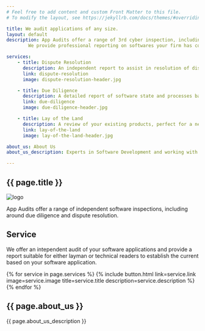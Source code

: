 ```yaml
---
# Feel free to add content and custom Front Matter to this file.
# To modify the layout, see https://jekyllrb.com/docs/themes/#overriding-theme-defaults

title: We audit applications of any size.
layout: default
description: App Audits offer a range of 3rd cyber inspection, including check quality, due diligence and dispute resolution. 
        We provide professional reporting on softwares your firm has contracted to make, software companies you intend to take over, and more.

services:
    - title: Dispute Resolution
      description: An independent report to assist in resolution of disputes when trying to mediate prior to litigation. Have our team inspect the issues or perceived issues in the a disputed product or service and do more business before needing to resort to litigation.
      link: dispute-resolution
      image: dispute-resolution-header.jpg

    - title: Due Diligence
      description: A detailed report of software state and processes based on the context of where the existing applications are and how well they align to the plans of the potential new owner or investor.
      link: due-diligence
      image: due-diligence-header.jpg

    - title: Lay of the Land
      description: A review of your existing products, perfect for a new CTO or CEO when taking over an existing organisation who wants to understand more about the current state of strengths and weaknesses.
      link: lay-of-the-land
      image: lay-of-the-land-header.jpg

about_us: About Us
about_us_description: Experts in Software Development and working with clients to achieve their goals, our clientelle range from turnovers in the multiple billions to brand-new start-up businesses. Working with these organisations we found that there is often a missing piece for both technical and non-technical personelle who need more facts about the software applications that they are involved with, whether they are a business owner who has paid for software to be developed that they are unsure actually does the job they expect; a Venutre Capital firm looking to aqcuire a new business 

---
```

<link rel="stylesheet" text="text/css" href="{{ site.baseurl }}/assets/css/homepage.css">

<section class="background">
    <section class="home-page-triangle"></section>
</section>

<section class="home-page-title">
    <h1>{{ page.title }}</h1>
</section>

<section class="home-page-content">
    <img alt="logo" src="{{ site.baseurl }}/assets/img/logo-white.png">
    <p>App Audits offer a range of independent software inspections, including around due diligence and dispute resolution.</p>
</section>

<section class="bar">
    <section class="description-section">
        <h2>Service</h2>
        <p>We offer an intependent audit of your software applications and provide a report suitable for either layman or technical readers to establish the current  based on your software application.</p>
    </section>
</section>

{% for service in page.services %}
    {% include button.html link=service.link image=service.image title=service.title description=service.description %}
{% endfor %}

<section class="bar">
    <section class="description-section">
        <h2>{{ page.about_us }}</h2>
        <p>{{ page.about_us_description }}</p>
    </section>
</section>